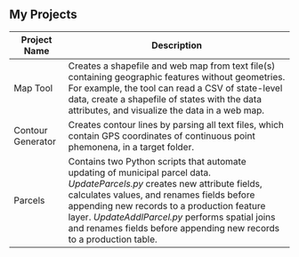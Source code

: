 ## My Projects

Project Name  |  Description
-------------  |-------------
Map Tool | Creates a shapefile and web map from text file(s) containing geographic features without geometries. For example, the tool can read a CSV of state-level data, create a shapefile of states with the data attributes, and visualize the data in a web map. 
Contour Generator | Creates contour lines by parsing all text files, which contain GPS coordinates of continuous point phemonena, in a target folder. 
Parcels | Contains two Python scripts that automate updating of municipal parcel data. <em>UpdateParcels.py</em> creates new attribute fields, calculates values, and renames fields before appending new records to a production feature layer. <em>UpdateAddlParcel.py</em> performs spatial joins and renames fields before appending new records to a production table. 
